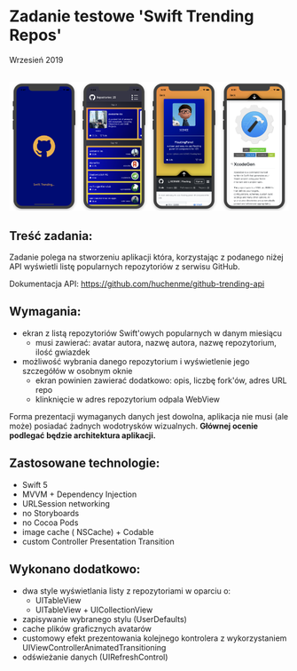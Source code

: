 # Zadanie testowe 'Swift Trending Repos'
Wrzesień 2019  
<br> 

![](Screenshots.png)


## Treść zadania:
Zadanie polega na stworzeniu aplikacji która, korzystając z podanego niżej API wyświetli listę popularnych repozytoriów z serwisu GitHub.

Dokumentacja API: <https://github.com/huchenme/github-trending-api>

## Wymagania:
- ekran z listą repozytoriów Swift'owych popularnych w danym miesiącu
	- musi zawierać: avatar autora, nazwę autora, nazwę repozytorium, ilość gwiazdek
- możliwość wybrania danego repozytorium i wyświetlenie jego szczegółów w osobnym oknie
	- ekran powinien zawierać dodatkowo: opis, liczbę fork'ów, adres URL repo
	- klinknięcie w adres repozytorium odpala WebView

Forma prezentacji wymaganych danych jest dowolna, aplikacja nie musi (ale może) posiadać żadnych wodotrysków wizualnych.
**Głównej ocenie podlegać będzie architektura aplikacji.**

## Zastosowane technologie:
- Swift 5
- MVVM + Dependency Injection
- URLSession networking
- no Storyboards
- no Cocoa Pods
- image cache ( NSCache) + Codable
- custom Controller Presentation Transition

## Wykonano dodatkowo:
- dwa style wyświetlania listy z repozytoriami w oparciu o:
	- UITableView
	- UITableView + UICollectionView
- zapisywanie wybranego stylu (UserDefaults)
- cache plików graficznych avatarów
- customowy efekt prezentowania kolejnego kontrolera z wykorzystaniem UIViewControllerAnimatedTransitioning
- odświeżanie danych (UIRefreshControl)
